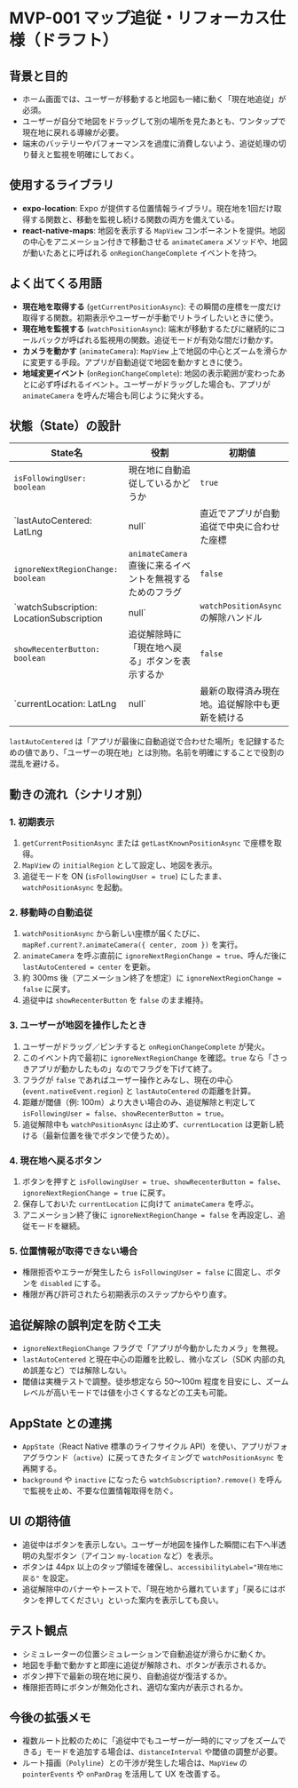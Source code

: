 # MVP-001 マップ追従・リフォーカス仕様（ドラフト）

## 背景と目的
- ホーム画面では、ユーザーが移動すると地図も一緒に動く「現在地追従」が必須。
- ユーザーが自分で地図をドラッグして別の場所を見たあとも、ワンタップで現在地に戻れる導線が必要。
- 端末のバッテリーやパフォーマンスを過度に消費しないよう、追従処理の切り替えと監視を明確にしておく。

## 使用するライブラリ
- **expo-location**: Expo が提供する位置情報ライブラリ。現在地を1回だけ取得する関数と、移動を監視し続ける関数の両方を備えている。
- **react-native-maps**: 地図を表示する `MapView` コンポーネントを提供。地図の中心をアニメーション付きで移動させる `animateCamera` メソッドや、地図が動いたあとに呼ばれる `onRegionChangeComplete` イベントを持つ。

## よく出てくる用語
- **現在地を取得する** (`getCurrentPositionAsync`): その瞬間の座標を一度だけ取得する関数。初期表示やユーザーが手動でリトライしたいときに使う。
- **現在地を監視する** (`watchPositionAsync`): 端末が移動するたびに継続的にコールバックが呼ばれる監視用の関数。追従モードが有効な間だけ動かす。
- **カメラを動かす** (`animateCamera`): `MapView` 上で地図の中心とズームを滑らかに変更する手段。アプリが自動追従で地図を動かすときに使う。
- **地域変更イベント** (`onRegionChangeComplete`): 地図の表示範囲が変わったあとに必ず呼ばれるイベント。ユーザーがドラッグした場合も、アプリが `animateCamera` を呼んだ場合も同じように発火する。

## 状態（State）の設計
| State名 | 役割 | 初期値 |
| --- | --- | --- |
| `isFollowingUser: boolean` | 現在地に自動追従しているかどうか | `true` |
| `lastAutoCentered: LatLng | null` | 直近でアプリが自動追従で中央に合わせた座標 | `null` |
| `ignoreNextRegionChange: boolean` | `animateCamera` 直後に来るイベントを無視するためのフラグ | `false` |
| `watchSubscription: LocationSubscription | null` | `watchPositionAsync` の解除ハンドル | `null` |
| `showRecenterButton: boolean` | 追従解除時に「現在地へ戻る」ボタンを表示するか | `false` |
| `currentLocation: LatLng | null` | 最新の取得済み現在地。追従解除中も更新を続ける | `null` |

`lastAutoCentered` は「アプリが最後に自動追従で合わせた場所」を記録するための値であり、「ユーザーの現在地」とは別物。名前を明確にすることで役割の混乱を避ける。

## 動きの流れ（シナリオ別）
### 1. 初期表示
1. `getCurrentPositionAsync` または `getLastKnownPositionAsync` で座標を取得。
2. `MapView` の `initialRegion` として設定し、地図を表示。
3. 追従モードを ON (`isFollowingUser = true`) にしたまま、`watchPositionAsync` を起動。

### 2. 移動時の自動追従
1. `watchPositionAsync` から新しい座標が届くたびに、`mapRef.current?.animateCamera({ center, zoom })` を実行。
2. `animateCamera` を呼ぶ直前に `ignoreNextRegionChange = true`、呼んだ後に `lastAutoCentered = center` を更新。
3. 約 300ms 後（アニメーション終了を想定）に `ignoreNextRegionChange = false` に戻す。
4. 追従中は `showRecenterButton` を `false` のまま維持。

### 3. ユーザーが地図を操作したとき
1. ユーザーがドラッグ／ピンチすると `onRegionChangeComplete` が発火。
2. このイベント内で最初に `ignoreNextRegionChange` を確認。`true` なら「さっきアプリが動かしたもの」なのでフラグを下げて終了。
3. フラグが `false` であればユーザー操作とみなし、現在の中心 (`event.nativeEvent.region`) と `lastAutoCentered` の距離を計算。
4. 距離が閾値（例: 100m）より大きい場合のみ、追従解除と判定して `isFollowingUser = false`、`showRecenterButton = true`。
5. 追従解除中も `watchPositionAsync` は止めず、`currentLocation` は更新し続ける（最新位置を後でボタンで使うため）。

### 4. 現在地へ戻るボタン
1. ボタンを押すと `isFollowingUser = true`、`showRecenterButton = false`、`ignoreNextRegionChange = true` に戻す。
2. 保存しておいた `currentLocation` に向けて `animateCamera` を呼ぶ。
3. アニメーション終了後に `ignoreNextRegionChange = false` を再設定し、追従モードを継続。

### 5. 位置情報が取得できない場合
- 権限拒否やエラーが発生したら `isFollowingUser = false` に固定し、ボタンを `disabled` にする。
- 権限が再び許可されたら初期表示のステップからやり直す。

## 追従解除の誤判定を防ぐ工夫
- `ignoreNextRegionChange` フラグで「アプリが今動かしたカメラ」を無視。
- `lastAutoCentered` と現在中心の距離を比較し、微小なズレ（SDK 内部の丸め誤差など）では解除しない。
- 閾値は実機テストで調整。徒歩想定なら 50〜100m 程度を目安にし、ズームレベルが高いモードでは値を小さくするなどの工夫も可能。

## AppState との連携
- `AppState`（React Native 標準のライフサイクル API）を使い、アプリがフォアグラウンド（`active`）に戻ってきたタイミングで `watchPositionAsync` を再開する。
- `background` や `inactive` になったら `watchSubscription?.remove()` を呼んで監視を止め、不要な位置情報取得を防ぐ。

## UI の期待値
- 追従中はボタンを表示しない。ユーザーが地図を操作した瞬間に右下へ半透明の丸型ボタン（アイコン `my-location` など）を表示。
- ボタンは 44px 以上のタップ領域を確保し、`accessibilityLabel="現在地に戻る"` を設定。
- 追従解除中のバナーやトーストで、「現在地から離れています」「戻るにはボタンを押してください」といった案内を表示しても良い。

## テスト観点
- シミュレーターの位置シミュレーションで自動追従が滑らかに動くか。
- 地図を手動で動かすと即座に追従が解除され、ボタンが表示されるか。
- ボタン押下で最新の現在地に戻り、自動追従が復活するか。
- 権限拒否時にボタンが無効化され、適切な案内が表示されるか。

## 今後の拡張メモ
- 複数ルート比較のために「追従中でもユーザーが一時的にマップをズームできる」モードを追加する場合は、`distanceInterval` や閾値の調整が必要。
- ルート描画（`Polyline`）との干渉が発生した場合は、`MapView` の `pointerEvents` や `onPanDrag` を活用して UX を改善する。

